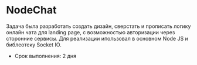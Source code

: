 # NodeChat

Задача была разработать создать дизайн, сверстать и прописать логику онлайн чата для landing page, с возможностью авторизации через сторонние сервисы. Для реализации ипользовал в основном Node JS и библеотеку Socket IO. 

* Срок выполнения: 2 дня
